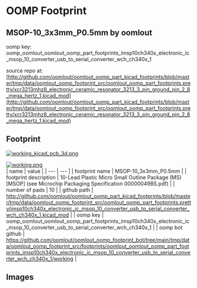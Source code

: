 # OOMP Footprint  
## MSOP-10_3x3mm_P0.5mm  by oomlout  
  
oomp key: oomp_oomlout_oomlout_oomp_part_footprints_imsp10ch340x_electronic_ic_msop_10_converter_usb_to_serial_converter_wch_ch340x_1  
  
source repo at: [http://github.com/oomlout/oomlout_oomp_part_kicad_footprints/blob/master/tmp/data/oomlout_oomp_footprint_src/oomlout_oomp_part_footprints.pretty/xcr3213mhz8_electronic_ceramic_resonator_3213_3_pin_ground_pin_2_8_mega_hertz_1.kicad_mod](http://github.com/oomlout/oomlout_oomp_part_kicad_footprints/blob/master/tmp/data/oomlout_oomp_footprint_src/oomlout_oomp_part_footprints.pretty/xcr3213mhz8_electronic_ceramic_resonator_3213_3_pin_ground_pin_2_8_mega_hertz_1.kicad_mod)  
## Footprint  
  
[![working_kicad_pcb_3d.png](working_kicad_pcb_3d_600.png)](working_kicad_pcb_3d.png)  
  
[![working.png](working_600.png)](working.png)  
| name | value | 
| --- | --- | 
| footprint name | MSOP-10_3x3mm_P0.5mm | 
| footprint description | 10-Lead Plastic Micro Small Outline Package (MS) [MSOP] (see Microchip Packaging Specification 00000049BS.pdf) | 
| number of pads | 10 | 
| github path | http://github.com/oomlout/oomlout_oomp_part_kicad_footprints/blob/master/tmp/data/oomlout_oomp_footprint_src/oomlout_oomp_part_footprints.pretty/imsp10ch340x_electronic_ic_msop_10_converter_usb_to_serial_converter_wch_ch340x_1.kicad_mod | 
| oomp key | oomp_oomlout_oomlout_oomp_part_footprints_imsp10ch340x_electronic_ic_msop_10_converter_usb_to_serial_converter_wch_ch340x_1 | 
| oomp bot github | https://github.com/oomlout/oomlout_oomp_footprint_bot/tree/main/tmp/data/oomlout_oomp_footprint_src/footprints/oomlout_oomlout_oomp_part_footprints_imsp10ch340x_electronic_ic_msop_10_converter_usb_to_serial_converter_wch_ch340x_1/working | 
## Images  

